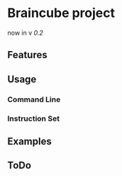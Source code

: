 # Braincube project
now in v *0.2*

## Features

## Usage

### Command Line

### Instruction Set

## Examples


## ToDo
